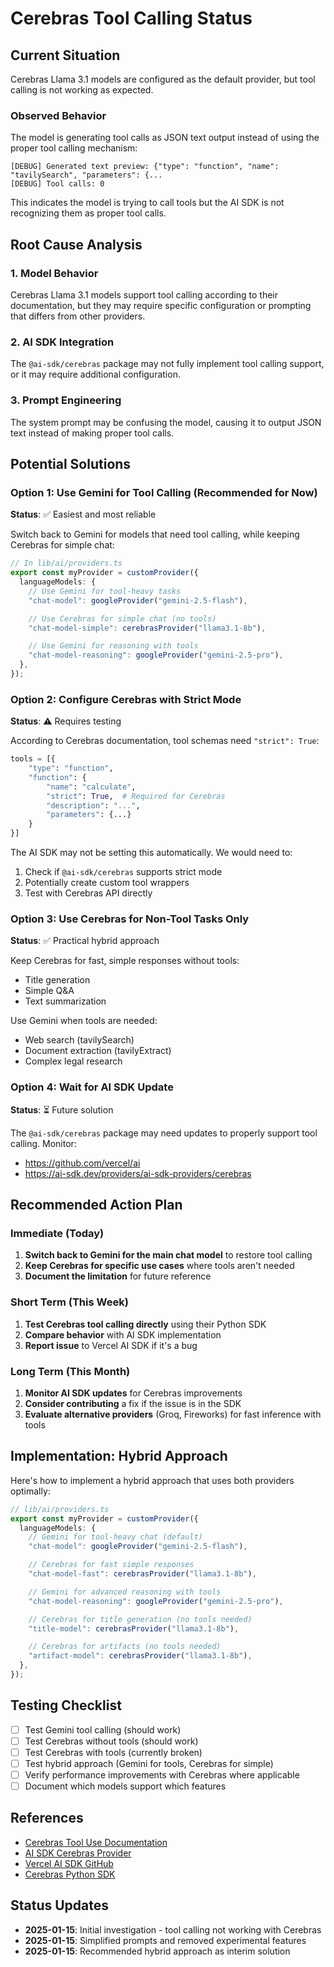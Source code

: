 # Cerebras Tool Calling Status

## Current Situation

Cerebras Llama 3.1 models are configured as the default provider, but tool calling is not working as expected.

### Observed Behavior

The model is generating tool calls as JSON text output instead of using the proper tool calling mechanism:

```
[DEBUG] Generated text preview: {"type": "function", "name": "tavilySearch", "parameters": {...
[DEBUG] Tool calls: 0
```

This indicates the model is trying to call tools but the AI SDK is not recognizing them as proper tool calls.

## Root Cause Analysis

### 1. Model Behavior

Cerebras Llama 3.1 models support tool calling according to their documentation, but they may require specific configuration or prompting that differs from other providers.

### 2. AI SDK Integration

The `@ai-sdk/cerebras` package may not fully implement tool calling support, or it may require additional configuration.

### 3. Prompt Engineering

The system prompt may be confusing the model, causing it to output JSON text instead of making proper tool calls.

## Potential Solutions

### Option 1: Use Gemini for Tool Calling (Recommended for Now)

**Status**: ✅ Easiest and most reliable

Switch back to Gemini for models that need tool calling, while keeping Cerebras for simple chat:

```typescript
// In lib/ai/providers.ts
export const myProvider = customProvider({
  languageModels: {
    // Use Gemini for tool-heavy tasks
    "chat-model": googleProvider("gemini-2.5-flash"),

    // Use Cerebras for simple chat (no tools)
    "chat-model-simple": cerebrasProvider("llama3.1-8b"),

    // Use Gemini for reasoning with tools
    "chat-model-reasoning": googleProvider("gemini-2.5-pro"),
  },
});
```

### Option 2: Configure Cerebras with Strict Mode

**Status**: ⚠️ Requires testing

According to Cerebras documentation, tool schemas need `"strict": True`:

```python
tools = [{
    "type": "function",
    "function": {
        "name": "calculate",
        "strict": True,  # Required for Cerebras
        "description": "...",
        "parameters": {...}
    }
}]
```

The AI SDK may not be setting this automatically. We would need to:

1. Check if `@ai-sdk/cerebras` supports strict mode
2. Potentially create custom tool wrappers
3. Test with Cerebras API directly

### Option 3: Use Cerebras for Non-Tool Tasks Only

**Status**: ✅ Practical hybrid approach

Keep Cerebras for fast, simple responses without tools:

- Title generation
- Simple Q&A
- Text summarization

Use Gemini when tools are needed:

- Web search (tavilySearch)
- Document extraction (tavilyExtract)
- Complex legal research

### Option 4: Wait for AI SDK Update

**Status**: ⏳ Future solution

The `@ai-sdk/cerebras` package may need updates to properly support tool calling. Monitor:

- https://github.com/vercel/ai
- https://ai-sdk.dev/providers/ai-sdk-providers/cerebras

## Recommended Action Plan

### Immediate (Today)

1. **Switch back to Gemini for the main chat model** to restore tool calling
2. **Keep Cerebras for specific use cases** where tools aren't needed
3. **Document the limitation** for future reference

### Short Term (This Week)

1. **Test Cerebras tool calling directly** using their Python SDK
2. **Compare behavior** with AI SDK implementation
3. **Report issue** to Vercel AI SDK if it's a bug

### Long Term (This Month)

1. **Monitor AI SDK updates** for Cerebras improvements
2. **Consider contributing** a fix if the issue is in the SDK
3. **Evaluate alternative providers** (Groq, Fireworks) for fast inference with tools

## Implementation: Hybrid Approach

Here's how to implement a hybrid approach that uses both providers optimally:

```typescript
// lib/ai/providers.ts
export const myProvider = customProvider({
  languageModels: {
    // Gemini for tool-heavy chat (default)
    "chat-model": googleProvider("gemini-2.5-flash"),

    // Cerebras for fast simple responses
    "chat-model-fast": cerebrasProvider("llama3.1-8b"),

    // Gemini for advanced reasoning with tools
    "chat-model-reasoning": googleProvider("gemini-2.5-pro"),

    // Cerebras for title generation (no tools needed)
    "title-model": cerebrasProvider("llama3.1-8b"),

    // Cerebras for artifacts (no tools needed)
    "artifact-model": cerebrasProvider("llama3.1-8b"),
  },
});
```

## Testing Checklist

- [ ] Test Gemini tool calling (should work)
- [ ] Test Cerebras without tools (should work)
- [ ] Test Cerebras with tools (currently broken)
- [ ] Test hybrid approach (Gemini for tools, Cerebras for simple)
- [ ] Verify performance improvements with Cerebras where applicable
- [ ] Document which models support which features

## References

- [Cerebras Tool Use Documentation](https://inference-docs.cerebras.ai/capabilities/tool-use)
- [AI SDK Cerebras Provider](https://ai-sdk.dev/providers/ai-sdk-providers/cerebras)
- [Vercel AI SDK GitHub](https://github.com/vercel/ai)
- [Cerebras Python SDK](https://github.com/Cerebras/cerebras-cloud-sdk-python)

## Status Updates

- **2025-01-15**: Initial investigation - tool calling not working with Cerebras
- **2025-01-15**: Simplified prompts and removed experimental features
- **2025-01-15**: Recommended hybrid approach as interim solution
